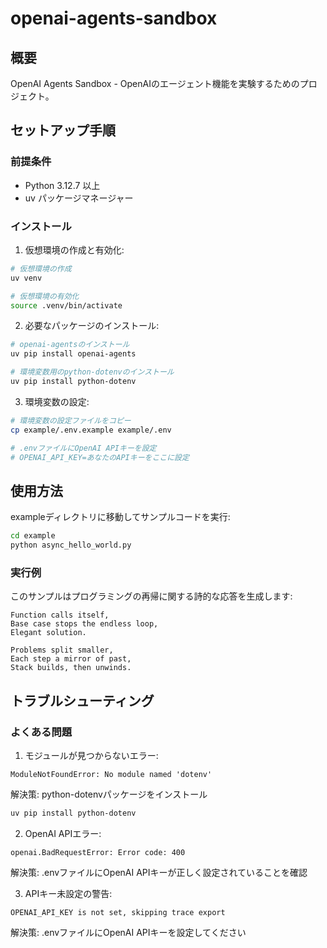 # openai-agents-sandbox

## 概要
OpenAI Agents Sandbox - OpenAIのエージェント機能を実験するためのプロジェクト。

## セットアップ手順

### 前提条件
- Python 3.12.7 以上
- uv パッケージマネージャー

### インストール

1. 仮想環境の作成と有効化:
```bash
# 仮想環境の作成
uv venv

# 仮想環境の有効化
source .venv/bin/activate
```

2. 必要なパッケージのインストール:
```bash
# openai-agentsのインストール
uv pip install openai-agents

# 環境変数用のpython-dotenvのインストール
uv pip install python-dotenv
```

3. 環境変数の設定:
```bash
# 環境変数の設定ファイルをコピー
cp example/.env.example example/.env

# .envファイルにOpenAI APIキーを設定
# OPENAI_API_KEY=あなたのAPIキーをここに設定
```

## 使用方法

exampleディレクトリに移動してサンプルコードを実行:

```bash
cd example
python async_hello_world.py
```

### 実行例
このサンプルはプログラミングの再帰に関する詩的な応答を生成します:

```
Function calls itself,  
Base case stops the endless loop,  
Elegant solution.  

Problems split smaller,  
Each step a mirror of past,  
Stack builds, then unwinds.
```

## トラブルシューティング

### よくある問題

1. モジュールが見つからないエラー:
```
ModuleNotFoundError: No module named 'dotenv'
```
解決策: python-dotenvパッケージをインストール
```bash
uv pip install python-dotenv
```

2. OpenAI APIエラー:
```
openai.BadRequestError: Error code: 400
```
解決策: .envファイルにOpenAI APIキーが正しく設定されていることを確認

3. APIキー未設定の警告:
```
OPENAI_API_KEY is not set, skipping trace export
```
解決策: .envファイルにOpenAI APIキーを設定してください
